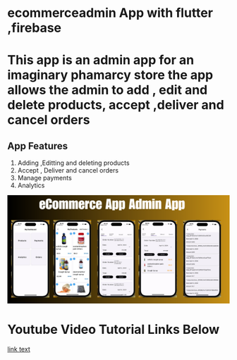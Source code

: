 # ecommerceadmin App with flutter ,firebase
<h1>This app is an admin app for an imaginary phamarcy store the app allows the admin to add , edit and delete products,  accept ,deliver and cancel orders</h1>
<h2>App Features</h2>
<ol>
<li>Adding ,Editting and deleting products</li>
<li>Accept , Deliver and cancel orders</li>
<li>Manage payments</li>
<li>Analytics</li>
  
</ol>

<img src="ecommerceadmin.png"/>

<h1>Youtube Video Tutorial Links Below</h1>
<a href="https://www.youtube.com/watch?v=81sGSVA8cO0&list=PLw0PWVv7CMzl6n9Q6ga2U1Y3tsgW7JD9Q">link text</a>


